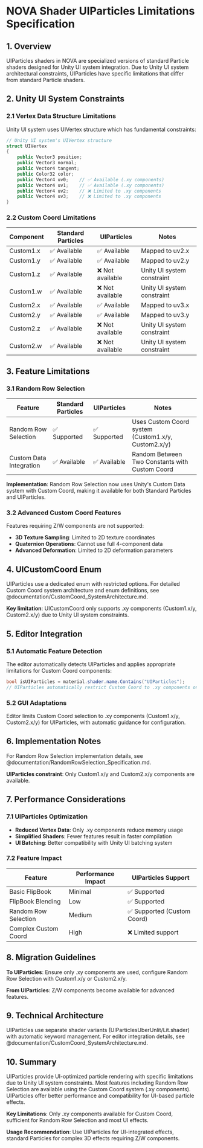 # NOVA Shader UIParticles Limitations Specification

<!-- This document is written in accordance with @documentation/documentation_guidelines.md -->

## 1. Overview

UIParticles shaders in NOVA are specialized versions of standard Particle shaders designed for Unity UI system integration. Due to Unity UI system architectural constraints, UIParticles have specific limitations that differ from standard Particle shaders.

## 2. Unity UI System Constraints

### 2.1 Vertex Data Structure Limitations

Unity UI system uses UIVertex structure which has fundamental constraints:

```csharp
// Unity UI system's UIVertex structure
struct UIVertex
{
    public Vector3 position;
    public Vector3 normal;
    public Vector4 tangent;
    public Color32 color;
    public Vector4 uv0;    // ✅ Available (.xy components)
    public Vector4 uv1;    // ✅ Available (.xy components)
    public Vector4 uv2;    // ❌ Limited to .xy components
    public Vector4 uv3;    // ❌ Limited to .xy components
}
```

### 2.2 Custom Coord Limitations

| Component | Standard Particles | UIParticles | Notes |
|-----------|-------------------|-------------|-------|
| Custom1.x | ✅ Available | ✅ Available | Mapped to uv2.x |
| Custom1.y | ✅ Available | ✅ Available | Mapped to uv2.y |
| Custom1.z | ✅ Available | ❌ Not available | Unity UI system constraint |
| Custom1.w | ✅ Available | ❌ Not available | Unity UI system constraint |
| Custom2.x | ✅ Available | ✅ Available | Mapped to uv3.x |
| Custom2.y | ✅ Available | ✅ Available | Mapped to uv3.y |
| Custom2.z | ✅ Available | ❌ Not available | Unity UI system constraint |
| Custom2.w | ✅ Available | ❌ Not available | Unity UI system constraint |


## 3. Feature Limitations

### 3.1 Random Row Selection

| Feature | Standard Particles | UIParticles | Notes |
|---------|-------------------|-------------|-------|
| Random Row Selection | ✅ Supported | ✅ Supported | Uses Custom Coord system (Custom1.x/y, Custom2.x/y) |
| Custom Data Integration | ✅ Available | ✅ Available | Random Between Two Constants with Custom Coord |

**Implementation**: Random Row Selection now uses Unity's Custom Data system with Custom Coord, making it available for both Standard Particles and UIParticles.

### 3.2 Advanced Custom Coord Features

Features requiring Z/W components are not supported:

- **3D Texture Sampling**: Limited to 2D texture coordinates
- **Quaternion Operations**: Cannot use full 4-component data
- **Advanced Deformation**: Limited to 2D deformation parameters

## 4. UICustomCoord Enum

UIParticles use a dedicated enum with restricted options. For detailed Custom Coord system architecture and enum definitions, see @documentation/CustomCoord_SystemArchitecture.md.

**Key limitation**: UICustomCoord only supports .xy components (Custom1.x/y, Custom2.x/y) due to Unity UI system constraints.

## 5. Editor Integration

### 5.1 Automatic Feature Detection

The editor automatically detects UIParticles and applies appropriate limitations for Custom Coord components:

```csharp
bool isUIParticles = material.shader.name.Contains("UIParticles");
// UIParticles automatically restrict Custom Coord to .xy components only
```

### 5.2 GUI Adaptations

Editor limits Custom Coord selection to .xy components (Custom1.x/y, Custom2.x/y) for UIParticles, with automatic guidance for configuration.

## 6. Implementation Notes

For Random Row Selection implementation details, see @documentation/RandomRowSelection_Specification.md.

**UIParticles constraint**: Only Custom1.x/y and Custom2.x/y components are available.

## 7. Performance Considerations

### 7.1 UIParticles Optimization

- **Reduced Vertex Data**: Only .xy components reduce memory usage
- **Simplified Shaders**: Fewer features result in faster compilation
- **UI Batching**: Better compatibility with Unity UI batching system

### 7.2 Feature Impact

| Feature | Performance Impact | UIParticles Support |
|---------|-------------------|-------------------|
| Basic FlipBook | Minimal | ✅ Supported |
| FlipBook Blending | Low | ✅ Supported |
| Random Row Selection | Medium | ✅ Supported (Custom Coord) |
| Complex Custom Coord | High | ❌ Limited support |

## 8. Migration Guidelines

**To UIParticles**: Ensure only .xy components are used, configure Random Row Selection with Custom1.x/y or Custom2.x/y.

**From UIParticles**: Z/W components become available for advanced features.

## 9. Technical Architecture

UIParticles use separate shader variants (UIParticlesUberUnlit/Lit.shader) with automatic keyword management. For editor integration details, see @documentation/CustomCoord_SystemArchitecture.md.

## 10. Summary

UIParticles provide UI-optimized particle rendering with specific limitations due to Unity UI system constraints. Most features including Random Row Selection are available using the Custom Coord system (.xy components). UIParticles offer better performance and compatibility for UI-based particle effects.

**Key Limitations**: Only .xy components available for Custom Coord, sufficient for Random Row Selection and most UI effects.

**Usage Recommendation**: Use UIParticles for UI-integrated effects, standard Particles for complex 3D effects requiring Z/W components.